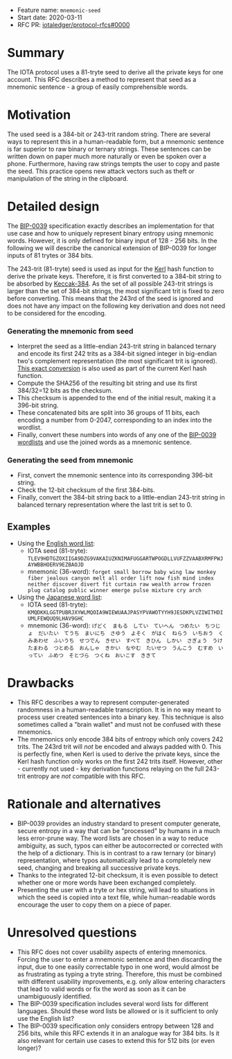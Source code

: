 + Feature name: `mnemonic-seed`
+ Start date: 2020-03-11
+ RFC PR: [iotaledger/protocol-rfcs#0000](https://github.com/iotaledger/protocol-rfcs/pull/0000)

# Summary

The IOTA protocol uses a 81-tryte seed to derive all the private keys for one account. This RFC describes a method to represent that seed as a mnemonic sentence - a group of easily comprehensible words. 

# Motivation

The used seed is a 384-bit or 243-trit random string. There are several ways to represent this in a human-readable form, but a mnemonic sentence is far superior to raw binary or ternary strings. These sentences can be written down on paper much more naturally or even be spoken over a phone.
Furthermore, having raw strings tempts the user to copy and paste the seed. This practice opens new attack vectors such as theft or manipulation of the string in the clipboard.

# Detailed design

The [BIP-0039](https://github.com/bitcoin/bips/blob/master/bip-0039.mediawiki) specification exactly describes an implementation for that use case and how to uniquely represent binary entropy using mnemonic words. However, it is only defined for binary input of 128 - 256 bits. In the following we will describe the canonical extension of BIP-0039 for longer inputs of 81 trytes or 384 bits.

The 243-trit (81-tryte) seed is used as input for the [Kerl](https://github.com/iotaledger/kerl/blob/master/IOTA-Kerl-spec.md) hash function to derive the private keys. Therefore, it is first converted to a 384-bit string to be absorbed by [Keccak-384](https://keccak.team/keccak.html). As the set of all possible 243-trit strings is larger than the set of 384-bit strings, the most significant trit is fixed to zero before converting. This means that the 243rd of the seed is ignored and does not have any impact on the following key derivation and does not need to be considered for the encoding.

### Generating the mnemonic from seed

- Interpret the seed as a little-endian 243-trit string in balanced ternary and encode its first 242 trits as a 384-bit signed integer in big-endian two's complement representation (the most significant trit is ignored). [This exact conversion](https://github.com/iotaledger/kerl/blob/master/IOTA-Kerl-spec.md#trits---bytes-encoding) is also used as part of the current Kerl hash function.
- Compute the SHA256 of the resulting bit string and use its first 384/32=12 bits as the checksum.
- This checksum is appended to the end of the initial result, making it a 396-bit string.
- These concatenated bits are split into 36 groups of 11 bits, each encoding a number from 0-2047, corresponding to an index into the wordlist.
- Finally, convert these numbers into words of any one of the [BIP-0039 wordlists](https://github.com/bitcoin/bips/blob/master/bip-0039/bip-0039-wordlists.md) and use the joined words as a mnemonic sentence.

### Generating the seed from mnemonic

- First, convert the mnemonic sentence into its corresponding 396-bit string.
- Check the 12-bit checksum of the first 384-bits.
- Finally, convert the 384-bit string back to a little-endian 243-trit string in balanced ternary representation where the last trit is set to 0.

## Examples

- Using the [English word list](https://github.com/bitcoin/bips/blob/master/bip-0039/english.txt):
  - IOTA seed (81-tryte): `TLEV9HDTGZOXIIGA9DZG9VAKAIUZKNIMAFUGGARTWPOGDLLVUFZZVAABXRMFPWJAYWBBHOERV9EZBAOJD`
  - mnemonic (36-word): `forget small borrow baby wing law monkey fiber jealous canyon melt all order lift now fish mind index neither discover divert fit curtain raw wealth arrow frozen plug catalog public winner emerge pulse mixture cry arch`
- Using the [Japanese word list](https://github.com/bitcoin/bips/blob/master/bip-0039/japanese.txt):
  - IOTA seed (81-tryte): `KMQDKKLGGTPUBRJXYWLMQOIA9WIEWUAAJPASYPVAWOTYYH9JESDKPLVZIWITHDIUMLFEWQUQ9LHAV9GHC`
  - mnemonic (36-word): `げどく　まもる　してい　ていへん　つめたい　ちつじょ　だいたい　てうち　まいにち　さゆう　よそく　がはく　ねらう　いちおう　くみあわせ　ふいうち　せつでん　きせい　すべて　きひん　しかい　さぎょう　うけたまわる　つとめる　おんしゃ　きかい　なやむ　たいせつ　うんこう　むすめ　いってい　ふめつ　そとづら　つくね　おいこす　ききて`

# Drawbacks

- This RFC describes a way to represent computer-generated randomness in a human-readable transcription. It is in no way meant to process user created sentences into a binary key. This technique is also sometimes called a "brain wallet" and must not be confused with these mnemonics. 
- The mnemonics only encode 384 bits of entropy which only covers 242 trits. The 243rd trit will *not* be encoded and always padded with 0. This is perfectly fine, when Kerl is used to derive the private keys, since the Kerl hash function only works on the first 242 trits itself. However, other - currently not used - key derivation functions relaying on the full 243-trit entropy are *not* compatible with this RFC.

# Rationale and alternatives

- BIP-0039 provides an industry standard to present computer generate, secure entropy in a way that can be "processed" by humans in a much less error-prune way. The word lists are chosen in a way to reduce ambiguity, as such, typos can either be autocorrected or corrected with the help of a dictionary. This is in contrast to a raw ternary (or binary) representation, where typos automatically lead to a completely new seed, changing and breaking all successive private keys.
- Thanks to the integrated 12-bit checksum, it is even possible to detect whether one or more words have been exchanged completely.
- Presenting the user with a tryte or hex string, will lead to situations in which the seed is copied into a text file, while human-readable words encourage the user to copy them on a piece of paper.

# Unresolved questions

- This RFC does not cover usability aspects of entering mnemonics. Forcing the user to enter a mnemonic sentence and then discarding the input, due to one easily correctable typo in one word, would almost be as frustrating as typing a tryte string. Therefore, this must be combined with different usability improvements, e.g. only allow entering characters that lead to valid words or fix the word as soon as it can be unambiguously identified.
- The BIP-0039 specification includes several word lists for different languages. Should these word lists be allowed or is it sufficient to only use the English list? 
- The BIP-0039 specification only considers entropy between 128 and 256 bits, while this RFC extends it in an analogue way for 384 bits. Is it also relevant for certain use cases to extend this for 512 bits (or even longer)?
